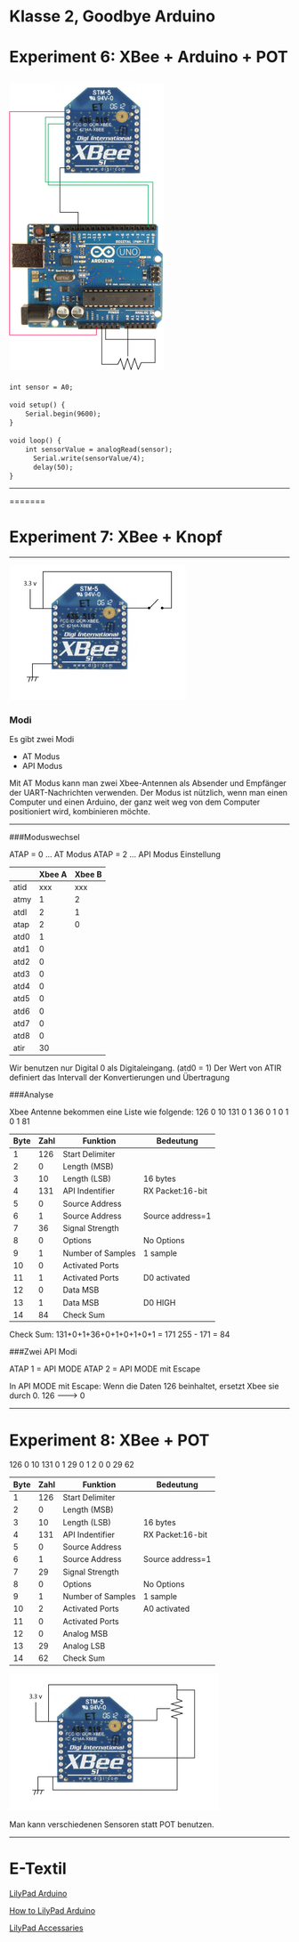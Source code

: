 # Klasse 2, Goodbye Arduino

# Experiment 6: XBee + Arduino + POT

![Diagram](img/exp6.png)
---
	int sensor = A0;

	void setup() {
  		Serial.begin(9600); 
	}

	void loop() {
  		int sensorValue = analogRead(sensor);
		  Serial.write(sensorValue/4);  
		  delay(50);
	}

---
=======

# Experiment 7: XBee + Knopf 

---------------------
![Diagram](img/exp7.png)


### Modi
Es gibt zwei Modi

* AT Modus
* API Modus

Mit AT Modus kann man zwei Xbee-Antennen als Absender und Empfänger der UART-Nachrichten verwenden. Der Modus ist nützlich, wenn man einen Computer und einen Arduino, der ganz weit weg von dem Computer positioniert wird, kombinieren möchte.

---

###Moduswechsel

ATAP = 0 … AT Modus
ATAP = 2 … API Modus
Einstellung

|     |Xbee A       |Xbee B |
|-----|-------------|-------|
|atid |xxx          |xxx    |
|atmy |1            |2      |
|atdl |2            |1      |
|atap |2            |0      |
|atd0 |1            |       |
|atd1 |0            |       |
|atd2 |0            |       |
|atd3 |0            |       |
|atd4 |0            |       |
|atd5 |0            |       |
|atd6 |0            |       |
|atd7 |0            |       |
|atd8 |0            |       |
|atir |30           |       |



Wir benutzen nur Digital 0 als Digitaleingang. (atd0 = 1)
Der Wert von ATIR definiert das Intervall der Konvertierungen und Übertragung

###Analyse

Xbee Antenne bekommen eine Liste wie folgende: 
126 0 10 131 0 1 36 0 1 0 1 0 1 81 

|Byte|Zahl|Funktion          |Bedeutung       |
|----|----|------------------|----------------|
|1   |126 |Start Delimiter   |                |
|2   |0   |Length (MSB)      |                |
|3   |10  |Length (LSB)      |16 bytes        |
|4   |131 |API Indentifier   |RX Packet:16-bit|
|5   |0   |Source Address    |                |
|6   |1   |Source Address    |Source address=1|
|7   |36  |Signal Strength   |                |
|8   |0   |Options           |No Options      |
|9   |1   |Number of Samples |1 sample        |
|10  |0   |Activated Ports   |                |
|11  |1   |Activated Ports   |D0 activated    |
|12  |0   |Data MSB          |                | 
|13  |1   |Data MSB          |D0 HIGH         |
|14  |84  |Check Sum         |                |


Check Sum:
131+0+1+36+0+1+0+1+0+1 = 171
255 - 171 = 84

###Zwei API Modi

ATAP 1 = API MODE
ATAP 2 = API MODE mit Escape

In API MODE mit Escape:
Wenn die Daten 126 beinhaltet, ersetzt Xbee sie durch 0.
126 ---> 0


---
# Experiment 8: XBee + POT 

126 0 10 131 0 1 29 0 1 2 0 0 29 62


|Byte|Zahl|Funktion          |Bedeutung       |
|----|----|------------------|----------------|
|1   |126 |Start Delimiter   |                |
|2   |0   |Length (MSB)      |                |
|3   |10  |Length (LSB)      |16 bytes        |
|4   |131 |API Indentifier   |RX Packet:16-bit|
|5   |0   |Source Address    |                |
|6   |1   |Source Address    |Source address=1|
|7   |29  |Signal Strength   |                |
|8   |0   |Options           |No Options      |
|9   |1   |Number of Samples |1 sample        |
|10  |2   |Activated Ports   |A0 activated    |
|11  |0   |Activated Ports   |                |
|12  |0   |Analog MSB        |                | 
|13  |29  |Analog LSB        |                |
|14  |62  |Check Sum         |                |

![Diagram](img/exp8.png)


Man kann verschiedenen Sensoren statt POT benutzen.

---

# E-Textil

[LilyPad Arduino](https://www.sparkfun.com/products/9266)

[How to LilyPad Arduino](http://lilypadarduino.org/)

[LilyPad Accessaries](https://www.sparkfun.com/categories/135)
